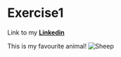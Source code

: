 # Exercise1
Link to my [**Linkedin**](https://www.linkedin.com/in/hannah-linnea-winter-62a63822b/)

This is my favourite animal!
![Sheep](https://animalhealthaustralia.com.au/wp-content/uploads/2021/03/shutterstock_112282007-1024x681.jpg)
